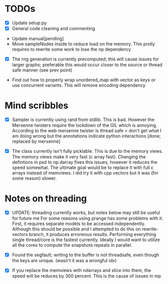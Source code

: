 # TODOs
- [x] Update setup.py
- [x] General code cleaning and commenting
- Update manual[pending]
- Move sampleNodes inside to reduce load on the memory. This prolly
requires to rewrite some work to lose the np dependency
- [x] The rng generation is currently precomputed; this will cause issues for larger graphs;
 preferable this would occur closer to the source or thread safe manner (see prev point)
- Find out how to properly wrap unordered_map with vector as keys or use concurrent variants. This will remove encoding dependency

# Mind scribbles
- [x] Sampler is currently using rand from stdlib. This is bad.
However the Mersenne twisters require the lockdown of the GIL
which is annoying. According to the web mersenne twister is thread safe > don't get what I am doing wrong but the annotations
indicate python interactions [done; replaced by mersenne]
- [x] The class currently isn't fully picklable. This is due to the memory views.
The memory views make it very fast (c array fast). Changing the defintions in pxd to np.darray fixes
this issues, however it reduces the speed somewhat. The ultimate goal would be to replace it with full
c arrays instead of memviews. I did try it with cpp vectors but it was (for some reason) slower.


# Notes on threading
- [x] UPDATE: threading currently works, but notes below may still be useful for future me
For some reasons using prange has some problems with it. First,  it requires
separate models to be accessed independently. Although this should be possible
and I attempted to do this on rewrite-vectors branch, it produces erroneous results. Performing everything single thread/core is the fastest currently.
Ideally I would want to utilize all the cores to compute the snapshots repeats
in parallel.


- [x] Found the segfault; writing to the buffer is not threadsafe, even though the keys are unique. (wasn't it was a wrongful idx)
- [x] If you replace the memviews with ndarrays and slice into them, the speed will be reduces by 300 percent. This is the cause of issues in mp

